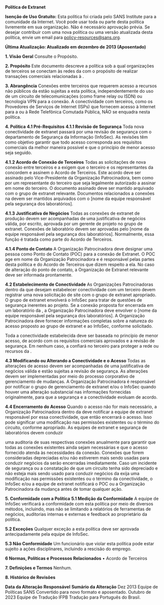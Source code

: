**Política de Extranet**

**Isenção de Uso Gratuito:** Esta política foi criada pelo SANS Institute para a comunidade da Internet. Você pode usar toda ou parte desta política livremente em sua organização. Não é necessário aprovação prévia. Se desejar contribuir com uma nova política ou uma versão atualizada desta política, envie um email para policy-resources@sans.org.

**Última Atualização: Atualizado em dezembro de 2013 (Aposentado)**

**1. Visão Geral**
Consulte o Propósito.

**2. Propósito**
Este documento descreve a política sob a qual organizações de terceiros se conectam às redes da <Nome da Empresa> com o propósito de realizar transações comerciais relacionadas à <Nome da Empresa>.

**3. Abrangência**
Conexões entre terceiros que requerem acesso a recursos não públicos da <Nome da Empresa> estão sujeitas a esta política, independentemente do uso de um circuito de telecomunicações (como frame relay ou ISDN) ou tecnologia VPN para a conexão. A conectividade com terceiros, como os Provedores de Serviços de Internet (ISPs) que fornecem acesso à Internet para a <Nome da Empresa> ou à Rede Telefônica Comutada Pública, NÃO se enquadra nesta política.

**4. Política**
**4.1 Pré-Requisitos**
**4.1.1 Revisão de Segurança**
Toda nova conectividade de extranet passará por uma revisão de segurança com o departamento de Segurança da Informação (InfoSec). As revisões têm como objetivo garantir que todo acesso corresponda aos requisitos comerciais da melhor maneira possível e que o princípio de menor acesso seja seguido.

**4.1.2 Acordo de Conexão de Terceiros**
Todas as solicitações de nova conexão entre terceiros e a <Nome da Empresa> exigem que o terceiro e os representantes da <Nome da Empresa> concordem e assinem o Acordo de Terceiros. Este acordo deve ser assinado pelo Vice-Presidente da Organização Patrocinadora, bem como por um representante do terceiro que seja legalmente autorizado a assinar em nome do terceiro. O documento assinado deve ser mantido arquivado com o grupo de extranet relevante. Documentos relacionados a conexões na <Nome da Empresa> devem ser mantidos arquivados com o [nome da equipe responsável pela segurança dos laboratórios].

**4.1.3 Justificativa de Negócios**
Todas as conexões de extranet de produção devem ser acompanhadas de uma justificativa de negócios válida, por escrito, aprovada por um gerente de projeto no grupo de extranet. Conexões de laboratório devem ser aprovadas pelo [nome da equipe responsável pela segurança dos laboratórios]. Normalmente, essa função é tratada como parte do Acordo de Terceiros.

**4.1.4 Ponto de Contato**
A Organização Patrocinadora deve designar uma pessoa como Ponto de Contato (POC) para a conexão de Extranet. O POC age em nome da Organização Patrocinadora e é responsável pelas partes desta política e do Acordo de Terceiros que dizem respeito a ela. No caso de alteração do ponto de contato, a Organização de Extranet relevante deve ser informada prontamente.

**4.2 Estabelecimento de Conectividade**
As Organizações Patrocinadoras dentro da <Nome da Empresa> que desejam estabelecer conectividade com um terceiro devem registrar uma nova solicitação de site com o grupo de extranet apropriado. O grupo de extranet envolverá o InfoSec para tratar de questões de segurança inerentes ao projeto. Se a conexão proposta for encerrada em um laboratório da <Nome da Empresa>, a Organização Patrocinadora deve envolver o [nome da equipe responsável pela segurança dos laboratórios]. A Organização Patrocinadora deve fornecer informações completas sobre a natureza do acesso proposto ao grupo de extranet e ao InfoSec, conforme solicitado.

Toda a conectividade estabelecida deve ser baseada no princípio de menor acesso, de acordo com os requisitos comerciais aprovados e a revisão de segurança. Em nenhum caso, a <Nome da Empresa> confiará no terceiro para proteger a rede ou recursos da <Nome da Empresa>.

**4.3 Modificando ou Alterando a Conectividade e o Acesso**
Todas as alterações de acesso devem ser acompanhadas de uma justificativa de negócios válida e estão sujeitas a revisão de segurança. As alterações devem ser implementadas por meio do processo corporativo de gerenciamento de mudanças. A Organização Patrocinadora é responsável por notificar o grupo de gerenciamento de extranet e/ou o InfoSec quando houver uma alteração substancial nas informações fornecidas originalmente, para que a segurança e a conectividade evoluam de acordo.

**4.4 Encerramento do Acesso**
Quando o acesso não for mais necessário, a Organização Patrocinadora dentro da <Nome da Empresa> deve notificar a equipe de extranet responsável por essa conectividade, que então encerrará o acesso. Isso pode significar uma modificação nas permissões existentes ou o término do circuito, conforme apropriado. As equipes de extranet e segurança de laboratórios devem conduzir

 uma auditoria de suas respectivas conexões anualmente para garantir que todas as conexões existentes ainda sejam necessárias e que o acesso fornecido atenda às necessidades da conexão. Conexões que forem consideradas depreciadas e/ou não estiverem mais sendo usadas para conduzir negócios da <Nome da Empresa> serão encerradas imediatamente. Caso um incidente de segurança ou a constatação de que um circuito tenha sido depreciado e não esteja mais sendo usado para conduzir negócios da <Nome da Empresa> exija uma modificação nas permissões existentes ou o término da conectividade, o InfoSec e/ou a equipe de extranet notificará o POC ou a Organização Patrocinadora da mudança antes de tomar qualquer
ação.

**5. Conformidade com a Política**
**5.1 Medição da Conformidade**
A equipe de InfoSec verificará a conformidade com esta política por meio de diversos métodos, incluindo, mas não se limitando a relatórios de ferramentas de negócios, auditorias internas e externas e feedback ao proprietário da política.

**5.2 Exceções**
Qualquer exceção a esta política deve ser aprovada antecipadamente pela equipe de InfoSec.

**5.3 Não Conformidade**
Um funcionário que violar esta política pode estar sujeito a ações disciplinares, incluindo a rescisão do emprego.

**6 Normas, Políticas e Processos Relacionados**
•	Acordo de Terceiros

**7. Definições e Termos**
Nenhum.

**8. Histórico de Revisões**

**Data da Alteração** **Responsável** **Sumário da Alteração**
Dez 2013 Equipe de Políticas SANS Convertido para novo formato e aposentado.
Outubro de 2023 Equipe de Tradução IFPB Tradução para Português do Brasil.